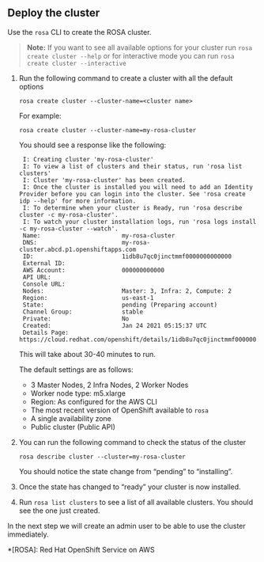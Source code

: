 ## Deploy the cluster
Use the `rosa` CLI to create the ROSA cluster.  

>**Note:** If you want to see all available options for your cluster run `rosa create cluster --help` or for interactive mode you can run `rosa create cluster --interactive`

1. Run the following command to create a cluster with all the default options 

    `rosa create cluster --cluster-name=<cluster name>`

    For example: 

    `rosa create cluster --cluster-name=my-rosa-cluster`

    You should see a response like the following:

    
        I: Creating cluster 'my-rosa-cluster'
        I: To view a list of clusters and their status, run 'rosa list clusters'
        I: Cluster 'my-rosa-cluster' has been created.
        I: Once the cluster is installed you will need to add an Identity Provider before you can login into the cluster. See 'rosa create idp --help' for more information.
        I: To determine when your cluster is Ready, run 'rosa describe cluster -c my-rosa-cluster'.
        I: To watch your cluster installation logs, run 'rosa logs install -c my-rosa-cluster --watch'.
        Name:                       my-rosa-cluster
        DNS:                        my-rosa-cluster.abcd.p1.openshiftapps.com
        ID:                         1idb8u7qc0jinctmmf0000000000000
        External ID:                
        AWS Account:                000000000000
        API URL:                    
        Console URL:                
        Nodes:                      Master: 3, Infra: 2, Compute: 2
        Region:                     us-east-1
        State:                      pending (Preparing account)
        Channel Group:              stable
        Private:                    No
        Created:                    Jan 24 2021 05:15:37 UTC
        Details Page:               https://cloud.redhat.com/openshift/details/1idb8u7qc0jinctmmf0000000000000
    
    This will take about 30-40 minutes to run.

    The default settings are as follows:

    * 3 Master Nodes, 2 Infra Nodes, 2 Worker Nodes
    * Worker node type: m5.xlarge
    * Region: As configured for the AWS CLI
    * The most recent version of OpenShift available to `rosa`
    * A single availability zone
    * Public cluster (Public API)

1. You can run the following command to check the status of the cluster

    `rosa describe cluster --cluster=my-rosa-cluster`

    You should notice the state change from “pending” to “installing”.
    
1. Once the state has changed to “ready” your cluster is now installed.  
1. Run `rosa list clusters` to see a list of all available clusters.  You should see the one just created.

In the next step we will create an admin user to be able to use the cluster immediately.

*[ROSA]: Red Hat OpenShift Service on AWS